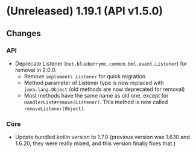 # (Unreleased) 1.19.1 (API v1.5.0)

## Changes

### API

- Deprecate Listener (`net.blueberrymc.common.bml.event.Listener`) for removal in 2.0.0.
    - Remove `implements Listener` for quick migration
    - Method parameter of Listener type is now replaced with `java.lang.Object` (old methods are now deprecated for removal)
    - Most methods have the same name as old one, except for `HandlerList#remove(Listener)`. This method is now called `removeListener(Object)`.

### Core

- Update bundled kotlin version to 1.7.0 (previous version was 1.6.10 and 1.6.20, they were really mixed, and this version finally fixes that.)
